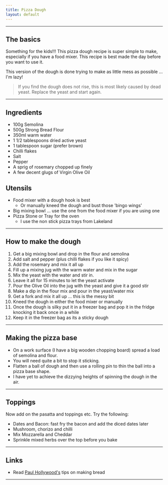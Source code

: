 ```yaml
---
title: Pizza Dough
layout: default
---
```


---

## The basics
Something for the kids!!! This pizza dough recipe is super simple to make, especially if you have a food mixer. This recipe is best made the day before you want to use it.

This version of the dough is done trying to make as little mess as possible ... I'm lazy!

> If you find the dough does not rise, this is most likely caused by dead yeast.  Replace the yeast and start again.

---

## Ingredients
* 100g Semolina
* 500g Strong Bread Flour
* 350ml warm water
* 1 1/2 tablespoons dried active yeast
* 1 tablespoon sugar (prefer brown)
* Chilli flakes
* Salt
* Pepper
* A sprig of rosemary chopped up finely
* A few decent glugs of Virgin Olive Oil

## Utensils
* Food mixer with a dough hook is best
    * Or manually kneed the dough and bust those 'bingo wings'
* Big mixing bowl ... use the one from the food mixer if you are using one
* Pizza Stone or Tray for the oven
    * I use the non stick pizza trays from Lakeland

---

## How to make the dough
1. Get a big mixing bowl and drop in the flour and semolina
1. Add salt and pepper (plus chilli flakes if you like it spicy)
1. Add the rosemary and mix it all up
1. Fill up a mixing jug with the warm water and mix in the sugar
1. Mix the yeast with the water and stir in.
1. Leave it all for 15 minutes to let the yeast activate
1. Pour the Olive Oil into the jug with the yeast and give it a good stir
1. Make a dip in the flour mix and pour in the yeast/water mix
1. Get a fork and mix it all up ... this is the messy bit
1. Kneed the dough in either the food mixer or manually
1. Once the dough is silky put it in a freezer bag and pop it in the fridge knocking it back once in a while
1. Keep it in the freezer bag as its a sticky dough

---

## Making the pizza base
* On a work surface (I have a big wooden chopping board) spread a load of semolina and flour.
* You will need quite a bit to stop it sticking.  
* Flatten a ball of dough and then use a rolling pin to thin the ball into a pizza base shape.
* I have yet to achieve the dizzying heights of spinning the dough in the air.

---

## Toppings
Now add on the pasatta and toppings etc.  Try the following:

 - Dates and Bacon: fast fry the bacon and add the diced dates later
 - Mushroom, chorizo and chilli
 - Mix Mozzarella and Cheddar
 - Sprinkle mixed herbs over the top before you bake

---

## Links
* Read [Paul Hollywood's](http://paulhollywood.com/baking-know-how/techniques/) tips on making bread

---
